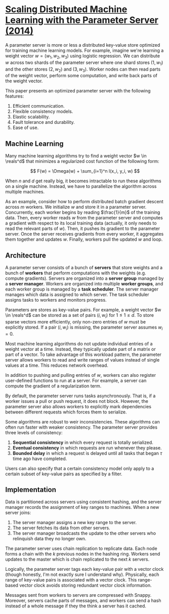 # [Scaling Distributed Machine Learning with the Parameter Server (2014)](https://scholar.google.com/scholar?cluster=1004067088924655099)
A parameter server is more or less a distributed key-value store optimized for
training machine learning models. For example, imagine we're learning a weight
vector $w = (w_1, w_2, w_3)$ using logistic regression. We can distribute $w$
across two shards of the parameter server where one shard stores $(1, w_1)$ and
the other stores $(2, w_2)$ and $(3, w_3)$. Worker nodes can then read parts of
the weight vector, perform some computation, and write back parts of the weight
vector.

This paper presents an optimized parameter server with the following features:

1. Efficient communication.
2. Flexible consistency models.
3. Elastic scalability.
4. Fault tolerance and durability.
5. Ease of use.

## Machine Learning
Many machine learning algorithms try to find a weight vector $w \in \reals^d$
that minimizes a regularized cost function of the following form:

$$
F(w) = \Omega(w) + \sum_{i=1}^n l(x_i, y_i, w)
$$

When $n$ and $d$ get really big, it becomes intractable to run these algorithms
on a single machine. Instead, we have to parallelize the algorithm across
multiple machines.

As an example, consider how to perform distributed batch gradient descent
across $m$ workers. We initialize $w$ and store it in a parameter server.
Concurrently, each worker begins by reading $\frac{1}{m}$ of the training data.
Then, every worker reads $w$ from the parameter server and computes a gradient
with respect to its local training data (actually, it only needs to read the
relevant parts of $w$). Then, it pushes its gradient to the parameter server.
Once the server receives gradients from every worker, it aggregates them
together and updates $w$. Finally, workers pull the updated $w$ and loop.

## Architecture
A parameter server consists of a bunch of **servers** that store weights and a
bunch of **workers** that perform computations with the weights (e.g. compute
gradients). Servers are organized into a **server group** managed by a **server
manager**. Workers are organized into multiple **worker groups**, and each
worker group is managed by a **task scheduler**. The server manager manages
which data is assigned to which server. The task scheduler assigns tasks to
workers and monitors progress.

Parameters are stores as key-value pairs. For example, a weight vector $w \in
\reals^d$ can be stored as a set of pairs $(i, w_i)$ for $1 \leq 1 \leq d$. To
store sparse vectors more efficiently, only non-zero entries of $w$ must be
explicitly stored. If a pair $(i, w_i)$ is missing, the parameter server
assumes $w_i = 0$.

Most machine learning algorithms do not update individual entries of a weight
vector at a time. Instead, they typically update part of a matrix or part of a
vector. To take advantage of this workload pattern, the parameter server allows
workers to read and write ranges of values instead of single values at a time.
This reduces network overhead.

In addition to pushing and pulling entries of $w$, workers can also register
user-defined functions to run at a server. For example, a server can compute
the gradient of a regularization term.

By default, the parameter server runs tasks asynchronously. That is, if a
worker issues a pull or push request, it does not block. However, the parameter
server also allows workers to explicitly mark dependencies between different
requests which forces them to serialize.

Some algorithms are robust to weir inconsistencies. These algorithms can often
run faster with weaker consistency. The parameter server provides three levels
of consistency:

1. **Sequential consistency** in which every request is totally serialized.
2. **Eventual consistency** in which requests are run whenever they please.
3. **Bounded delay** in which a request is delayed until all tasks that began
   $\tau$ time ago have completed.

Users can also specify that a certain consistency model only apply to a certain
subset of key-value pairs as specified by a filter.

## Implementation
Data is partitioned across servers using consistent hashing, and the server
manager records the assignment of key ranges to machines. When a new server
joins:

1. The server manager assigns a new key range to the server.
2. The server fetches its data from other servers.
3. The server manager broadcasts the update to the other servers who relinquish
   data they no longer own.

The parameter server uses chain replication to replicate data. Each node forms
a chain with the $k$ previous nodes in the hashing ring. Workers send updates
to the master which is chain replicated to the next $k$ servers.

Logically, the parameter server tags each key-value pair with a vector clock
(though honestly, I'm not exactly sure I understand why). Physically, each
range of key-value pairs is associated with a vector clock. This range-based
vector clock avoids storing redundant vector clock information.

Messages sent from workers to servers are compressed with Snappy. Moreover,
servers cache parts of messages, and workers can send a hash instead of a whole
message if they the think a server has it cached.

<script type="text/javascript" async
  src="https://cdnjs.cloudflare.com/ajax/libs/mathjax/2.7.1/MathJax.js?config=TeX-MML-AM_CHTML">
</script>
